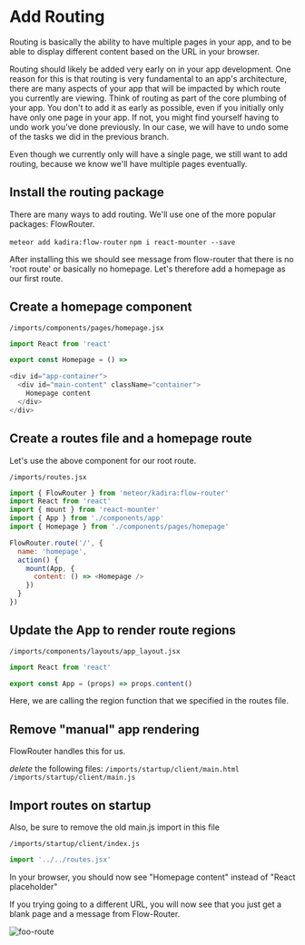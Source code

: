 # Add Routing

Routing is basically the ability to have multiple pages in your app, and to be able to display different content based on the URL in your browser.

Routing should likely be added very early on in your app development. One reason for this is that routing is very fundamental to an app's architecture, there are many aspects of your app that will be impacted by which route you currently are viewing.  Think of routing as part of the core plumbing of your app. You don't to add it as early as possible, even if you initially only have only one page in your app.  If not, you might find yourself having to undo work you've done previously.  In our case, we will have to undo some of the tasks we did in the previous branch.

Even though we currently only will have a single page, we still want to add routing, because we know we'll have multiple pages eventually.


## Install the routing package

There are many ways to add routing.  We'll use one of the more popular packages: FlowRouter.

``` meteor add kadira:flow-router ```
``` npm i react-mounter --save ```

After installing this we should see message from flow-router that there is no 'root route' or basically no homepage.  Let's therefore add a homepage as our first route.

## Create a homepage component

``` /imports/components/pages/homepage.jsx ```


```js
import React from 'react'

export const Homepage = () => 

<div id="app-container">
  <div id="main-content" className="container">
    Homepage content
  </div>
</div>
```

## Create a routes file and a homepage route

Let's use the above component for our root route.

``` /imports/routes.jsx ```

```js
import { FlowRouter } from 'meteor/kadira:flow-router'
import React from 'react'
import { mount } from 'react-mounter'
import { App } from './components/app'
import { Homepage } from './components/pages/homepage'

FlowRouter.route('/', {
  name: 'homepage',
  action() {
    mount(App, {
      content: () => <Homepage />
    })
  }
})
```

## Update the App to render route regions

``` /imports/components/layouts/app_layout.jsx ```

```js
import React from 'react'

export const App = (props) => props.content()
```

Here, we are calling the region function that we specified in the routes file.

## Remove "manual" app rendering

FlowRouter handles this for us.

_delete_ the following files:
```/imports/startup/client/main.html ```
```/imports/startup/client/main.js ```

## Import routes on startup

Also, be sure to remove the old main.js import in this file

``` /imports/startup/client/index.js ```

```js
import '../../routes.jsx'
```

In your browser, you should now see "Homepage content" instead of "React placeholder"

If you trying going to a different URL, you will now see that you just get a blank page and a message from Flow-Router.

![foo-route](https://cloud.githubusercontent.com/assets/819213/15657042/499dc042-267b-11e6-9b77-c9fd0210f2e1.png)



